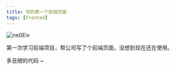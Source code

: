 ```yaml
---
title: 写的第一个前端页面
tags: [Fronted]
---
```


![ne0Eiv](https://img.samzong.me/202307191528677.png?imageView2/3/w/400/interlace/1/q/50)

第一次学习前端项目，帮公司写了个前端页面，没想到现在还在使用。

多丑陋的代码 ~
